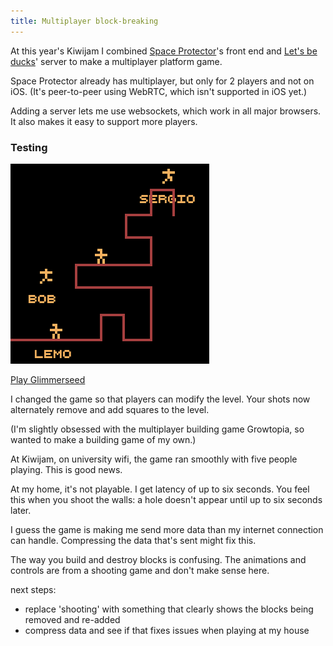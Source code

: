 ```yaml
---
title: Multiplayer block-breaking
---
```


At this year's Kiwijam I combined [Space Protector](/games/spaceprotector)'s front end and [Let's be ducks](/games/ducks/)' server to make a multiplayer platform game.

Space Protector already has multiplayer, but only for 2 players and not on iOS. (It's peer-to-peer using WebRTC, which isn't supported in iOS yet.)

Adding a server lets me use websockets, which work in all major browsers. It also makes it easy to support more players.

### Testing

![Glimmerseed test](/journal/images/2014-08-25-glimmerseed.png)

[Play Glimmerseed](http://glimmerseed.herokuapp.com/)

I changed the game so that players can modify the level. Your shots now alternately remove and add squares to the level.

(I'm slightly obsessed with the multiplayer building game Growtopia, so wanted to make a building game of my own.)

At Kiwijam, on university wifi, the game ran smoothly with five people playing. This is good news.

At my home, it's not playable. I get latency of up to six seconds. You feel this when you shoot the walls: a hole doesn't appear until up to six seconds later.

I guess the game is making me send more data than my internet connection can handle. Compressing the data that's sent might fix this.

The way you build and destroy blocks is confusing. The animations and controls are from a shooting game and don't make sense here.

next steps:

* replace 'shooting' with something that clearly shows the blocks being removed and re-added
* compress data and see if that fixes issues when playing at my house

